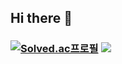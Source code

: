 ## Hi there 👋

### [![Solved.ac프로필](http://mazassumnida.wtf/api/generate_badge?boj=kys9808)](https://solved.ac/kys9808) <img src="http://mazandi.herokuapp.com/api?handle=kys9808"/>
<!--
**yuseok-kim-edushare/yuseok-kim-edushare** is a ✨ _special_ ✨ repository because its `README.md` (this file) appears on your GitHub profile.

Here are some ideas to get you started:

- 🔭 I’m currently working on ...
- 🌱 I’m currently learning ...
- 👯 I’m looking to collaborate on ...
- 🤔 I’m looking for help with ...
- 💬 Ask me about ...
- 📫 How to reach me: ...
- 😄 Pronouns: ...
- ⚡ Fun fact: ...
-->
